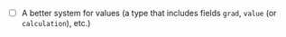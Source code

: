 - [ ] A better system for values (a type that includes fields `grad`, `value` (or `calculation`), etc.)
